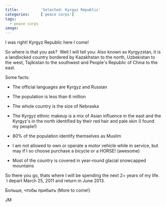 ```yaml
---
title:			'Selected: Kyrgyz Republic'
categories:		['peace corps']
tags:
  - peace corps
image:			
---
```


I was right! Kyrgyz Republic here I come!

So where is that you ask?  Well I will tell you: Also known as Kyrgyzstan, it is a landlocked country bordered by Kazakhstan to the north, Uzbekistan to the west, Tajikistan to the southwest and People's Republic of China to the east.

Some facts:

- The official languages are Kyrgyz and Russian

* The population is less than 6 million

- The whole country is the size of Nebraska

* The Kyrgyz ethnic makeup is a mix of Asian influence in the east and the Kyrgyz's in the north identified by their red hair and pale skin (I found my people!)

- 80% of the population identify themselves as Muslim

* I am not allowed to own or operate a motor vehicle while in service, but may if I so choose purchase a bicycle or a HORSE! (awesome)

- Most of the country is covered in year-round glacial snowcapped mountains

So there you go, thats where I will be spending the next 2+ years of my life.  I depart March 25, 2011 and return in June 2013.

Больше, чтобы прибыть (More to come!)

JM

